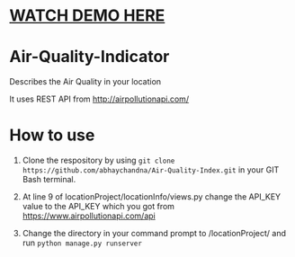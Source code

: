 # [WATCH DEMO HERE](https://www.youtube.com/watch?v=QKuFxTnNCE8)
# Air-Quality-Indicator
Describes the Air Quality in your location 

It uses REST API from http://airpollutionapi.com/

# How to use 
1) Clone the respository by using 
``` git clone https://github.com/abhaychandna/Air-Quality-Index.git ```
in your GIT Bash terminal.

2) At line 9 of  locationProject/locationInfo/views.py
  change the API_KEY value to the API_KEY which you got from https://www.airpollutionapi.com/api
 
3) Change the directory in your command prompt to /locationProject/
  and run 
  ``` python manage.py runserver ```
